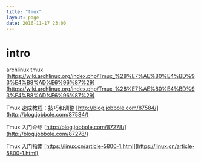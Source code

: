 ```yaml
---
title: "tmux"
layout: page
date: 2016-11-17 23:00
---
```


# intro

archlinux tmux [https://wiki.archlinux.org/index.php/Tmux_%28%E7%AE%80%E4%BD%93%E4%B8%AD%E6%96%87%29](https://wiki.archlinux.org/index.php/Tmux_%28%E7%AE%80%E4%BD%93%E4%B8%AD%E6%96%87%29)


Tmux 速成教程：技巧和调整 [http://blog.jobbole.com/87584/](http://blog.jobbole.com/87584/)

Tmux 入门介绍 [http://blog.jobbole.com/87278/](http://blog.jobbole.com/87278/)

Tmux 入门指南 [https://linux.cn/article-5800-1.html](https://linux.cn/article-5800-1.html)
